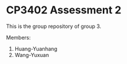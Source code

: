 # CP3402 Assessment 2

This is the group repository of group 3.

Members:
1. Huang-Yuanhang
2. Wang-Yuxuan
